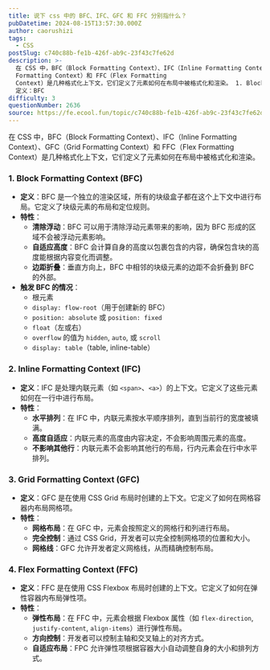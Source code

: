 ```yaml
---
title: 说下 css 中的 BFC、IFC、GFC 和 FFC 分别指什么？
pubDatetime: 2024-08-15T13:57:30.000Z
author: caorushizi
tags:
  - CSS
postSlug: c740c88b-fe1b-426f-ab9c-23f43c7fe62d
description: >-
  在 CSS 中，BFC（Block Formatting Context）、IFC（Inline Formatting Context）、GFC（Grid
  Formatting Context）和 FFC（Flex Formatting
  Context）是几种格式化上下文，它们定义了元素如何在布局中被格式化和渲染。 1. Block Formatting Context (BFC)
  定义：BFC
difficulty: 3
questionNumber: 2636
source: https://fe.ecool.fun/topic/c740c88b-fe1b-426f-ab9c-23f43c7fe62d
---
```


在 CSS 中，BFC（Block Formatting Context）、IFC（Inline Formatting Context）、GFC（Grid Formatting Context）和 FFC（Flex Formatting Context）是几种格式化上下文，它们定义了元素如何在布局中被格式化和渲染。

### **1. Block Formatting Context (BFC)**

- **定义**：BFC 是一个独立的渲染区域，所有的块级盒子都在这个上下文中进行布局。它定义了块级元素的布局和定位规则。
- **特性**：
  - **清除浮动**：BFC 可以用于清除浮动元素带来的影响，因为 BFC 形成的区域不会被浮动元素影响。
  - **自适应高度**：BFC 会计算自身的高度以包裹包含的内容，确保包含块的高度能根据内容变化而调整。
  - **边距折叠**：垂直方向上，BFC 中相邻的块级元素的边距不会折叠到 BFC 的外部。
- **触发 BFC 的情况**：
  - 根元素
  - `display: flow-root`（用于创建新的 BFC）
  - `position: absolute` 或 `position: fixed`
  - `float`（左或右）
  - `overflow` 的值为 `hidden`, `auto`, 或 `scroll`
  - `display: table`（table, inline-table）

### **2. Inline Formatting Context (IFC)**

- **定义**：IFC 是处理内联元素（如 `<span>`、`<a>`）的上下文。它定义了这些元素如何在一行中进行布局。
- **特性**：
  - **水平排列**：在 IFC 中，内联元素按水平顺序排列，直到当前行的宽度被填满。
  - **高度自适应**：内联元素的高度由内容决定，不会影响周围元素的高度。
  - **不影响其他行**：内联元素不会影响其他行的布局，行内元素会在行中水平排列。

### **3. Grid Formatting Context (GFC)**

- **定义**：GFC 是在使用 CSS Grid 布局时创建的上下文。它定义了如何在网格容器内布局网格项。
- **特性**：
  - **网格布局**：在 GFC 中，元素会按照定义的网格行和列进行布局。
  - **完全控制**：通过 CSS Grid，开发者可以完全控制网格项的位置和大小。
  - **网格线**：GFC 允许开发者定义网格线，从而精确控制布局。

### **4. Flex Formatting Context (FFC)**

- **定义**：FFC 是在使用 CSS Flexbox 布局时创建的上下文。它定义了如何在弹性容器内布局弹性项。
- **特性**：
  - **弹性布局**：在 FFC 中，元素会根据 Flexbox 属性（如 `flex-direction`, `justify-content`, `align-items`）进行弹性布局。
  - **方向控制**：开发者可以控制主轴和交叉轴上的对齐方式。
  - **自适应布局**：FPC 允许弹性项根据容器大小自动调整自身的大小和排列方式。
